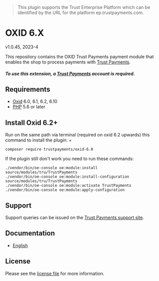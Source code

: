 > This plugin supports the Trust Enterprise Platform which can be identified by the URL for the platform ep.trustpayments.com.

# OXID 6.X

v1.0.45, 2023-4

This repository contains the OXID  Trust Payments payment module that enables the shop to process payments with [Trust Payments](https://www.trustpayments.com/).

##### To use this extension, a [Trust Payments](https://ep.trustpayments.com/user/signup) account is required.

## Requirements

* [Oxid](https://www.oxid-esales.com/) 6.0, 6.1, 6.2, 6.10
* [PHP](http://php.net/) 5.6 or later

## Install Oxid 6.2+

 Run on the same path via terminal (required on oxid 6.2 upwards) this command to install the plugin: +
```
composer require trustpayments/oxid-6.0
```
If the plugin still don't work you need to run these commands:
```
./vendor/bin/oe-console oe:module:install source/modules/tru/TrustPayments
./vendor/bin/oe-console oe:module:install-configuration source/modules/tru/TrustPayments
./vendor/bin/oe-console oe:module:activate TrustPayments
./vendor/bin/oe-console oe:module:apply-configuration
```

## Support

Support queries can be issued on the [Trust Payments support site](https://www.trustpayments.com/contact-us/).

## Documentation

* [English](https://plugin-documentation.ep.trustpayments.com/TrustPayments/oxid-6.0/1.0.45/docs/en/documentation.html)

## License

Please see the [license file](https://github.com/TrustPayments/oxid-6.0/blob/1.0.45/LICENSE) for more information.